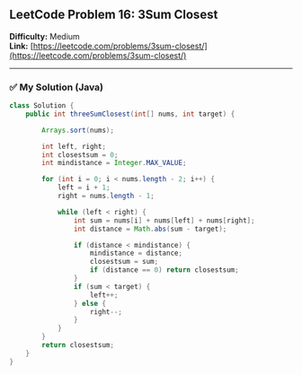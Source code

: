 ## LeetCode Problem 16: 3Sum Closest

**Difficulty:** Medium  
**Link:** [https://leetcode.com/problems/3sum-closest/](https://leetcode.com/problems/3sum-closest/)

---

### ✅ My Solution (Java)

```java
class Solution {
    public int threeSumClosest(int[] nums, int target) {

        Arrays.sort(nums);

        int left, right;
        int closestsum = 0;
        int mindistance = Integer.MAX_VALUE;

        for (int i = 0; i < nums.length - 2; i++) {
            left = i + 1;
            right = nums.length - 1;

            while (left < right) {
                int sum = nums[i] + nums[left] + nums[right];
                int distance = Math.abs(sum - target);

                if (distance < mindistance) {
                    mindistance = distance;
                    closestsum = sum;
                    if (distance == 0) return closestsum;
                }
                if (sum < target) {
                    left++;
                } else {
                    right--;
                }
            }
        }
        return closestsum;
    }
}
